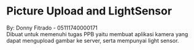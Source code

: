 # Picture Upload and LightSensor

By: Donny Fitrado - 05111740000171 <br >
Dibuat untuk memenuhi tugas PPB yaitu membuat aplikasi kamera yang dapat mengupload gambar ke server, serta mempunyai light sensor.
